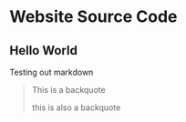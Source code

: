 # Website Source Code

## Hello World

Testing out markdown

> This is a backquote
>
>this is also a backquote

